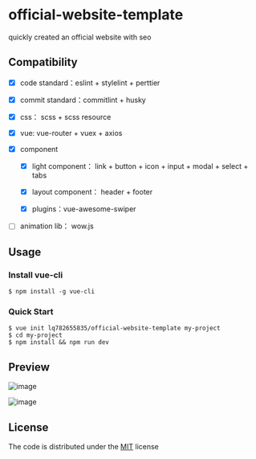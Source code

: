 # official-website-template

quickly created an official website with seo

## Compatibility

- [x] code standard：eslint + stylelint + perttier

- [x] commit standard：commitlint + husky

- [x] css： scss + scss resource

- [x] vue: vue-router + vuex + axios

- [x] component

   - [x] light component： link + button + icon + input + modal + select + tabs

   - [x] layout component： header + footer

   - [x] plugins：vue-awesome-swiper

- [ ] animation lib： wow.js

## Usage

### Install vue-cli

``` shell
$ npm install -g vue-cli
```

### Quick Start

``` shell
$ vue init lq782655835/official-website-template my-project
$ cd my-project
$ npm install && npm run dev
```

## Preview

![image](https://user-images.githubusercontent.com/6310131/43903660-82273760-9c1f-11e8-9a48-797902189415.png)

![image](https://user-images.githubusercontent.com/6310131/43903750-ae125b5c-9c1f-11e8-9077-dafd07892ce8.png)

## License

The code is distributed under the [MIT](http://opensource.org/licenses/MIT) license
